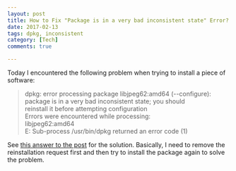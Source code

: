 ```yaml
---
layout: post
title: How to Fix "Package is in a very bad inconsistent state" Error?
date: 2017-02-13
tags: dpkg, inconsistent
category: [Tech]
comments: true

---
```


Today I encountered the following problem when trying to install a piece of software:

> dpkg: error processing package libjpeg62:amd64 (--configure): <br />
 package is in a very bad inconsistent state; you should <br />
 reinstall it before attempting configuration <br />
Errors were encountered while processing: <br />
 libjpeg62:amd64 <br />
E: Sub-process /usr/bin/dpkg returned an error code (1) <br />

See [this answer to the post](http://askubuntu.com/a/170808/514711) for the solution. Basically, I need to remove the reinstallation request first and then try to install the package again to solve the problem.
